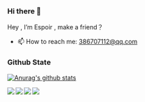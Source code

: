 ### Hi there 👋

 Hey , I’m Espoir , make a friend？
- 📫 How to reach me: 386707112@qq.com

<!--
**EspoirX/EspoirX** is a ✨ _special_ ✨ repository because its `README.md` (this file) appears on your GitHub profile.

Here are some ideas to get you started:

- 🔭 I’m currently working on ...
- 🌱 I’m currently learning ...
- 👯 I’m looking to collaborate on ...
- 🤔 I’m looking for help with ...
- 💬 Ask me about ...
- 📫 How to reach me: ...
- 😄 Pronouns: ...
- ⚡ Fun fact: ...
-->

### Github State

[![Anurag's github stats](https://github-readme-stats.vercel.app/api?username=EspoirX&show_icons=true&theme=tokyonight)](https://github.com/anuraghazra/github-readme-stats)


<a href="https://github.com/EspoirX/StarrySky">
  <img align="left" src="https://github-readme-stats.anuraghazra1.vercel.app/api/pin/?username=EspoirX&repo=StarrySky&show_icons=true&title_color=fff&icon_color=79ff97&text_color=9f9f9f&bg_color=151515" />
</a>

<a href="https://github.com/EspoirX/EfficientAdapter">
  <img align="left" src="https://github-readme-stats.anuraghazra1.vercel.app/api/pin/?username=EspoirX&repo=EfficientAdapter&show_icons=true&title_color=fff&icon_color=79ff97&text_color=9f9f9f&bg_color=151515" />
</a>

<a href="https://github.com/EspoirX/OptimusAsyncTask">
  <img align="left" src="https://github-readme-stats.anuraghazra1.vercel.app/api/pin/?username=EspoirX&repo=OptimusAsyncTask&show_icons=true&title_color=fff&icon_color=79ff97&text_color=9f9f9f&bg_color=151515" />
</a>

<a href="https://github.com/EspoirX/EasyMvp">
  <img align="left" src="https://github-readme-stats.anuraghazra1.vercel.app/api/pin/?username=EspoirX&repo=EasyMvp&show_icons=true&title_color=fff&icon_color=79ff97&text_color=9f9f9f&bg_color=151515" />
</a>
